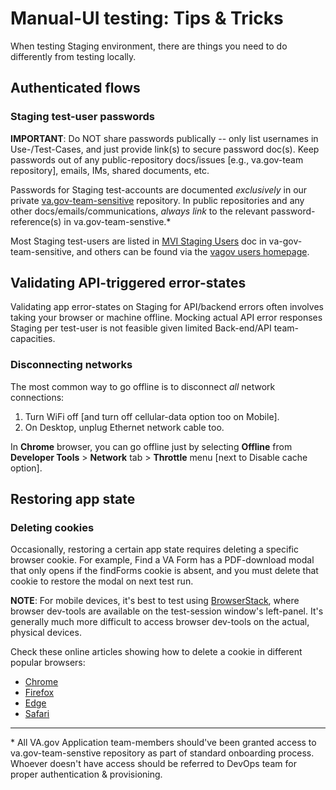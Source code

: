 # Manual-UI testing: Tips & Tricks

When testing Staging environment, there are things you need to do differently from testing locally.

## Authenticated flows

### Staging test-user passwords

**IMPORTANT**: Do NOT share passwords publically -- only list usernames in Use-/Test-Cases, and just provide link(s) to secure password doc(s).  Keep passwords out of any public-repository docs/issues \[e.g., va.gov-team repository\], emails, IMs, shared documents, etc.

Passwords for Staging test-accounts are documented _exclusively_ in our private [va.gov-team-sensitive][va-gov-team-sensitive] repository.  In public repositories and any other docs/emails/communications, _always link_ to the relevant password-reference(s) in va.gov-team-senstive.\*

Most Staging test-users are listed in [MVI Staging Users][mvi-stg-users] doc in va-gov-team-sensitive, and others can be found via the [vagov users homepage][vagov-users].

## Validating API-triggered error-states

Validating app error-states on Staging for API/backend errors often involves taking your browser or machine offline.  Mocking actual API error responses Staging per test-user is not feasible given limited Back-end/API team-capacities.

### Disconnecting networks

The most common way to go offline is to disconnect _all_ network connections:

1. Turn WiFi off \[and turn off cellular-data option too on Mobile\].
2. On Desktop, unplug Ethernet network cable too.

In **Chrome** browser, you can go offline just by selecting **Offline** from **Developer Tools** > **Network** tab > **Throttle** menu \[next to Disable cache option\].

## Restoring app state

### Deleting cookies

Occasionally, restoring a certain app state requires deleting a specific browser cookie.  For example, Find a VA Form has a PDF-download modal that only opens if the findForms cookie is absent, and you must delete that cookie to restore the modal on next test run.

__NOTE__: For mobile devices, it's best to test using [BrowserStack][browserstack], where browser dev-tools are available on the test-session window's left-panel.  It's generally much more difficult to access browser dev-tools on the actual, physical devices.

Check these online articles showing how to delete a cookie in different popular browsers:

- [Chrome](https://www.technipages.com/chrome-how-to-delete-specific-cookie-with-developer-tools)
- [Firefox](https://developer.mozilla.org/en-US/docs/Tools/Storage_Inspector/Cookies)
- [Edge](https://docs.microsoft.com/en-us/microsoft-edge/devtools-guide-chromium/storage/cookies)
- [Safari](https://eshop.macsales.com/blog/75708-how-to-delete-one-single-cookie-in-safari/)

---

\*  All VA.gov Application team-members should've been granted access to va.gov-team-senstive repository as part of standard onboarding process. Whoever doesn't have access should be referred to DevOps team for proper authentication & provisioning.

[va-gov-team-sensitive]: https://github.com/department-of-veterans-affairs/va.gov-team-sensitive/
[mvi-stg-users]: https://github.com/department-of-veterans-affairs/va.gov-team-sensitive/blob/master/Administrative/vagov-users/mvi-staging-users.csv
[vagov-users]: https://github.com/department-of-veterans-affairs/va.gov-team-sensitive/tree/master/Administrative/vagov-users
[browserstack]: https://browserstack.com/
